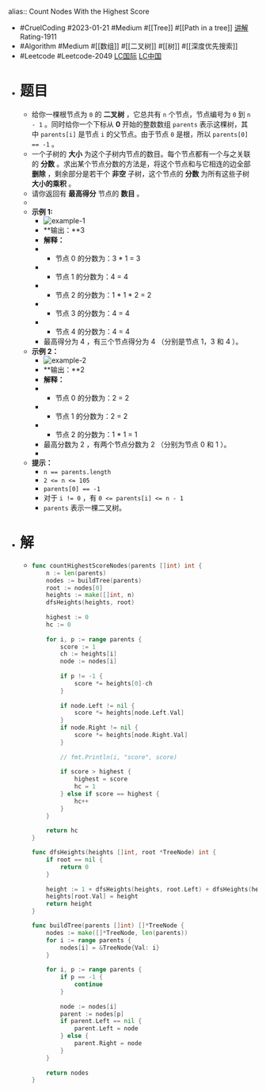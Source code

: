 alias:: Count Nodes With the Highest Score

- #CruelCoding #2023-01-21 #Medium #[[Tree]] #[[Path in a tree]] [讲解](https://youtu.be/BIBN-vYO4Gk) Rating-1911
- #Algorithm #Medium #[[数组]] #[[二叉树]] #[[树]] #[[深度优先搜索]]
- #Leetcode #Leetcode-2049 [LC国际](https://leetcode.com/problems/count-nodes-with-the-highest-score/) [LC中国](https://leetcode.cn/problems/count-nodes-with-the-highest-score/)
- # 题目
	- 给你一棵根节点为 `0` 的 **二叉树** ，它总共有 `n` 个节点，节点编号为 `0` 到 `n - 1` 。同时给你一个下标从 **0** 开始的整数数组 `parents` 表示这棵树，其中 `parents[i]` 是节点 `i` 的父节点。由于节点 `0` 是根，所以 `parents[0] == -1` 。
	- 一个子树的 **大小** 为这个子树内节点的数目。每个节点都有一个与之关联的 **分数** 。求出某个节点分数的方法是，将这个节点和与它相连的边全部 **删除** ，剩余部分是若干个 **非空** 子树，这个节点的 **分数** 为所有这些子树 **大小的乘积** 。
	- 请你返回有 **最高得分** 节点的 **数目** 。
	-
	- **示例 1:**
		- ![example-1](https://assets.leetcode.com/uploads/2021/10/03/example-1.png)
		- **输出：**3
		- **解释：**
		- - 节点 0 的分数为：3 \* 1 = 3
		- - 节点 1 的分数为：4 = 4
		- - 节点 2 的分数为：1 \* 1 \* 2 = 2
		- - 节点 3 的分数为：4 = 4
		- - 节点 4 的分数为：4 = 4
		- 最高得分为 4 ，有三个节点得分为 4 （分别是节点 1，3 和 4 ）。
	- **示例 2：**
		- ![example-2](https://assets.leetcode.com/uploads/2021/10/03/example-2.png)
		- **输出：**2
		- **解释：**
		- - 节点 0 的分数为：2 = 2
		- - 节点 1 的分数为：2 = 2
		- - 节点 2 的分数为：1 \* 1 = 1
		- 最高分数为 2 ，有两个节点分数为 2 （分别为节点 0 和 1 ）。
		-
	- **提示：**
		- `n == parents.length`
		- `2 <= n <= 105`
		- `parents[0] == -1`
		- 对于 `i != 0` ，有 `0 <= parents[i] <= n - 1`
		- `parents` 表示一棵二叉树。
- # 解
	- ```go
	  func countHighestScoreNodes(parents []int) int {
	      n := len(parents)
	      nodes := buildTree(parents)
	      root := nodes[0]
	      heights := make([]int, n)
	      dfsHeights(heights, root)
	      
	      highest := 0
	      hc := 0
	      
	      for i, p := range parents {
	          score := 1
	          ch := heights[i]
	          node := nodes[i]
	          
	          if p != -1 {
	              score *= heights[0]-ch
	          }
	          
	          if node.Left != nil {
	              score *= heights[node.Left.Val]
	          }
	          if node.Right != nil {
	              score *= heights[node.Right.Val]
	          }
	          
	          // fmt.Println(i, "score", score)
	          
	          if score > highest {
	              highest = score
	              hc = 1
	          } else if score == highest {
	              hc++
	          }
	      }
	      
	      return hc
	  }
	  
	  func dfsHeights(heights []int, root *TreeNode) int {
	      if root == nil {
	          return 0
	      }
	      
	      height := 1 + dfsHeights(heights, root.Left) + dfsHeights(heights, root.Right)
	      heights[root.Val] = height
	      return height
	  }
	  
	  func buildTree(parents []int) []*TreeNode {
	      nodes := make([]*TreeNode, len(parents))
	      for i := range parents {
	          nodes[i] = &TreeNode{Val: i}
	      }
	      
	      for i, p := range parents {
	          if p == -1 {
	              continue
	          }
	          
	          node := nodes[i]
	          parent := nodes[p]
	          if parent.Left == nil {
	              parent.Left = node
	          } else {
	              parent.Right = node
	          }
	      }
	      
	      return nodes
	  }
	  ```